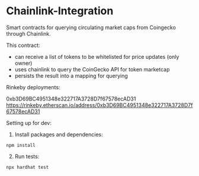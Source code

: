 # Chainlink-Integration
Smart contracts for querying circulating market caps from Coingecko through Chainlink.

This contract:
  - can receive a list of tokens to be whitelisted for price updates (only owner)
  - uses chainlink to query the CoinGecko API for token marketcap
  - persists the result into a mapping for querying

Rinkeby deployments:

0xb3D69BC4951348e322717A3728D7f67578ecAD31
https://rinkeby.etherscan.io/address/0xb3D69BC4951348e322717A3728D7f67578ecAD31


Setting up for dev:

1. Install packages and dependencies:

`npm install`

2. Run tests:

`npx hardhat test`

